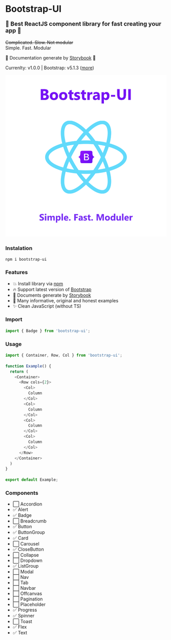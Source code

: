 # **Bootstrap-UI**

<p style="font-size: 18px; font-weight: bold;">
  🚀 Best ReactJS component library for fast creating your app 🚀
</p>

<p>
  <del>Complicated. Slow. Not modular</del>
  <br />
  Simple. Fast. Modular
</p>

👏 Documentation generate by [Storybook](storybook.js.org) 👏

Currenlty: v1.0.0 | Bootstrap: v5.1.3 ([more](https://getbootstrap.com/))

![ReactLogo](./img/bootstrap-ui.png)

### **Instalation**
```shell
npm i bootstrap-ui
```

### **Features**
+ 💥 Install library via [npm](https://www.npmjs.com)
+ 🔥 Support latest version of [Bootstrap](https://github.com/twbs/bootstrap/releases/tag/v5.1.3)
+ 🧾 Documents generate by [Storybook](https://www.storybook.js.org)
+ 📖 Many informative, original and honest examples
+ ✨ Clean JavaScript (without TS)

### **Import**
```js
import { Badge } from 'bootstrap-ui';
```

### **Usage**
```js
import { Container, Row, Col } from 'bootstrap-ui';

function Example() {
  return (
    <Container>
      <Row cols={2}>
        <Col>
          Column
        </Col>
        <Col>
          Column
        </Col>
        <Col>
          Column
        </Col>
        <Col>
          Column
        </Col>
      </Row>
    </Container>
  )
}

export default Example;
```

### **Components**
+ ⬜ Accordion
+ ✅ Alert
+ ✅ Badge
+ ⬜ Breadcrumb
+ ✅ Button
+ ✅ ButtonGroup
+ ✅ Card
+ ⬜ Carousel
+ ✅ CloseButton
+ ⬜ Collapse
+ ⬜ Dropdown
+ ✅ ListGroup
+ ⬜ Modal
+ ⬜ Nav
+ ⬜ Tab
+ ⬜ Navbar
+ ⬜ Offcanvas
+ ⬜ Pagination
+ ⬜ Placeholder
+ ✅ Progress
+ ✅ Spinner
+ ⬜ Toast
+ ✅ Flex
+ ✅ Text